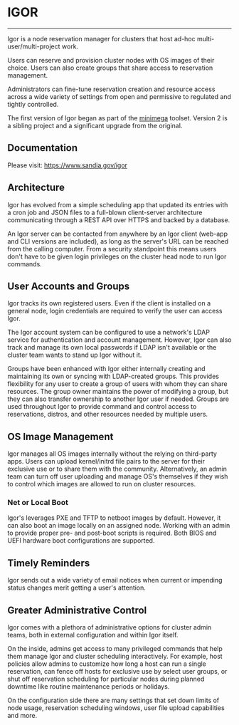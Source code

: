 # IGOR

-------
Igor is a node reservation manager for clusters that host ad-hoc multi-user/multi-project work.

Users can reserve and provision cluster nodes with OS images of their choice. Users can also
create groups that share access to reservation management.

Administrators can fine-tune reservation creation and resource access across a wide variety
of settings from open and permissive to regulated and tightly controlled.

The first version of Igor began as part of the [minimega](https://github.com/sandia-minimega/minimega) 
toolset. Version 2 is a sibling project and a significant upgrade from the original.

## Documentation

Please visit: https://www.sandia.gov/igor

## Architecture
Igor has evolved from a simple scheduling app that updated its entries with a cron job and
JSON files to a full-blown client-server architecture communicating through a REST API over
HTTPS and backed by a database.

An Igor server can be contacted from anywhere by an Igor client (web-app and CLI versions are
included), as long as the server's URL can be reached from the calling computer. From a
security standpoint this means users don't have to be given login privileges on the cluster
head node to run Igor commands.

## User Accounts and Groups
Igor tracks its own registered users. Even if the client is installed on a general node, login
credentials are required to verify the user can access Igor.

The Igor account system can be configured to use a network's LDAP service for authentication
and account management. However, Igor can also track and manage its own local passwords if
LDAP isn't available or the cluster team wants to stand up Igor without it.

Groups have been enhanced with Igor either internally creating and maintaining its own or
syncing with LDAP-created groups. This provides flexibility for any user to create a group
of users with whom they can share resources. The group owner maintains the power of modifying
a group, but they can also transfer ownership to another Igor user if needed. Groups are used
throughout Igor to provide command and control access to reservations, distros, and other
resources needed by multiple users.

## OS Image Management
Igor manages all OS images internally without the relying on third-party apps. Users can upload
kernel/initrd file pairs to the server for their exclusive use or to share them with the
community. Alternatively, an admin team can turn off user uploading and manage OS's themselves
if they wish to control which images are allowed to run on cluster resources.

### Net or Local Boot
Igor's leverages PXE and TFTP to netboot images by default. However, it can also boot an image
locally on an assigned node. Working with an admin to provide proper pre- and post-boot scripts
is required. Both BIOS and UEFI hardware boot configurations are supported.

## Timely Reminders
Igor sends out a wide variety of email notices when current or impending status changes merit
getting a user's attention.

## Greater Administrative Control
Igor comes with a plethora of administrative options for cluster admin teams, both in
external configuration and within Igor itself.

On the inside, admins get access to many privileged commands that help them manage Igor and
cluster scheduling interactively. For example, host policies allow admins to customize how
long a host can run a single reservation, can fence off hosts for exclusive use by select
user groups, or shut off reservation scheduling for particular nodes during planned downtime
like routine maintenance periods or holidays.

On the configuration side there are many settings that set down limits of node usage,
reservation scheduling windows, user file upload capabilities and more.
